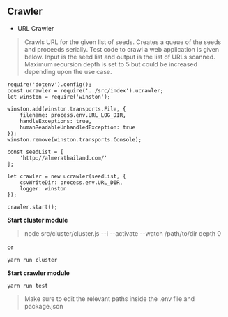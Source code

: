 Crawler
-------

 - URL Crawler
 

> Crawls URL for the given list of seeds. Creates a queue of the seeds and proceeds serially.  Test code to crawl a web application is given below. Input is the seed list and output is the list of URLs scanned. Maximum recursion depth is set to 5 but could be increased depending upon the use case.

    require('dotenv').config();
    const ucrawler = require('../src/index').ucrawler;
    let winston = require('winston');

    winston.add(winston.transports.File, {
        filename: process.env.URL_LOG_DIR,
        handleExceptions: true,
        humanReadableUnhandledException: true
    });
    winston.remove(winston.transports.Console);

    const seedList = [
        'http://almerathailand.com/'
    ];

    let crawler = new ucrawler(seedList, {
        csvWriteDir: process.env.URL_DIR,
        logger: winston
    });

    crawler.start();

**Start cluster module**
> node src/cluster/cluster.js --i --activate --watch /path/to/dir depth 0

or

    yarn run cluster
 
 **Start crawler module**

    yarn run test

>  Make sure to edit the relevant paths inside the .env file and
> package.json





































































































































































































































































































































































































































































































































































































































































































































